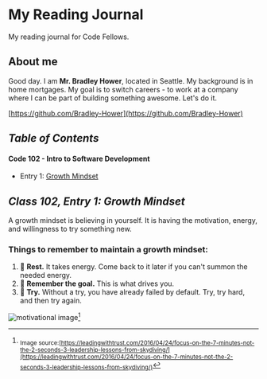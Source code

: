 # My Reading Journal #
My reading journal for Code Fellows.
## About me ##
Good day. I am **Mr. Bradley Hower**, located in Seattle. My background is in home mortgages. My goal is to switch careers - to work at a company where I can be part of building something awesome. Let's do it. 

[https://github.com/Bradley-Hower](https://github.com/Bradley-Hower)

## *Table of Contents* ##
#### Code 102 - Intro to Software Development ####

- Entry 1: [Growth Mindset](https://github.com/Bradley-Hower/reading-notes/edit/main/README.md#class-102-entry-1-growth-mindset)

<!-- Class 102, Entry 1: Growth Mindset - Created 2023/07/18, Modified 2023/07/18 -->
## *Class 102, Entry 1: Growth Mindset* ##
A growth mindset is believing in yourself. It is having the motivation, energy, and willingness to try something new. 

### Things to remember to maintain a growth mindset: ###
1. 🛌 **Rest.** It takes energy. Come back to it later if you can't summon the needed energy.
2. 🏁 **Remember the goal.** This is what drives you.
3. 🔨 **Try.** Without a try, you have already failed by default. Try, try hard, and then try again.

![motivational image](https://github.com/Bradley-Hower/reading-notes/assets/139923955/02e9fdb4-856b-42b2-a371-fdb8f5c23f7b)[^1]

[^1]: <sub>Image source:[https://leadingwithtrust.com/2016/04/24/focus-on-the-7-minutes-not-the-2-seconds-3-leadership-lessons-from-skydiving/](https://leadingwithtrust.com/2016/04/24/focus-on-the-7-minutes-not-the-2-seconds-3-leadership-lessons-from-skydiving/)</sub> 

